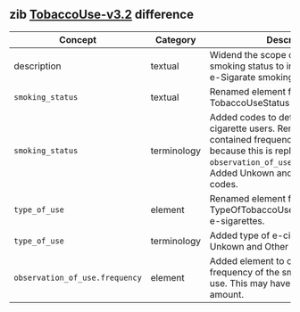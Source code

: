 ## zib [TobaccoUse-v3.2](https://zibs.nl/wiki/TobaccoUse-v3.2(2020EN)]) difference

| Concept         | Category          | Description                             | 
|-----------------|-------------------|-----------------------------------------|
| description | textual | Widend the scope of the CBB to smoking status to include the use of e-Sigarate smoking. 
|`smoking_status` | textual | Renamed element from TobaccoUseStatus to SmokingStatus. 
|`smoking_status` | terminology | Added codes to define electronic cigarette users. Removed codes that contained frequency information because this is replaced by the `observation_of_use.frequency`element. Added Unkown and Other qualifier codes.  
|`type_of_use` | element | Renamed element from TypeOfTobaccoUsed to accomodate e-sigarettes.
|`type_of_use` | terminology | Added type of e-cigarette codes and Unkown and Other qualifier codes.
|`observation_of_use.frequency ` | element | Added element to capture the frequency of the smoking or tobacco use. This may have some overlap with amount.